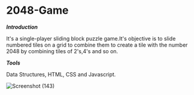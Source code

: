 # 2048-Game
***Introduction***

It's a single-player sliding block puzzle game.It's objective is to slide numbered tiles on a grid to combine them to create a tile with the number 2048 by combining tiles of 2's,4's and so on.

***Tools***

Data Structures, HTML, CSS and Javascript.

![Screenshot (143)](https://user-images.githubusercontent.com/73907185/144723769-a0f3b0cf-6f3d-4000-92d8-58fe3570898f.png)
